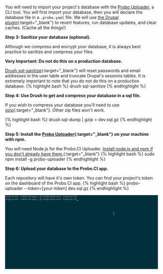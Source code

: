 You will need to import your project's database with the [Probo Uploader](https://github.com/ProboCI/probo-uploader), a CLI tool. You will first import your database, then you will declare the database file in a `.probo.yaml` file. We will use [the Drupal plugin](/docs/drupal-plugin/ "Drupal plugin"){:target="_blank"} to revert features, run database updates, and clear caches. (Cache all the things!)

**Step 3: Sanitize your database (optional).**

Although we compress and encrypt your database, it is always best practice to sanitize and compress your files.

**Very Important: Do not do this on a production database.**

[Drush sql-sanitize](http://drushcommands.com/drush-7x/sql/sql-sanitize){:target="_blank"} will reset passwords and email addresses in the user table and truncate Drupal's sessions tables. It is extremely important to note that you do not do this on a production database.
{% highlight bash %}
drush sql-sanitize
{% endhighlight %}

**Step 4: Use Drush to get and compress your database in a sql file.**

If you wish to compress your database you'll need to use [gzip](http://www.gzip.org/){:target="_blank"}. Other zip files won't work.

{% highlight bash %}
drush sql-dump | gzip > dev.sql.gz
{% endhighlight %}


**Step 5: Install the [Probo Uploader](https://github.com/ProboCI/probo-uploader){:target="_blank"} on your machine with npm.**

You will need Node.js for the Probo.CI Uploader. [Install node.js and npm if you don't already have them.](https://nodejs.org/en/){:target="_blank"}
{% highlight bash %}
sudo npm install -g probo-uploader
{% endhighlight %}

**Step 6: Upload your database to the Probo.CI app.**

Each repository will have it's own token. You can find your project's token on the dashboard of the Probo.CI app.
{% highlight bash %}
probo-uploader --token=[your-token] dev.sql.gz
{% endhighlight %}

<img src="/images/database-probo.gif" alt="Upload your Database Gif" class="docs-gif">
